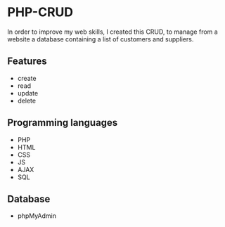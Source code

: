 # PHP-CRUD
In order to improve my web skills, I created this CRUD, to manage from a website a database containing a list of customers and suppliers.

## Features

 - create
 - read
 - update
 - delete

## Programming languages 

 - PHP
 - HTML
 - CSS
 - JS
 - AJAX
 - SQL

## Database

- phpMyAdmin

